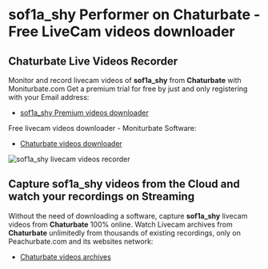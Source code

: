 # sof1a_shy Performer on Chaturbate - Free LiveCam videos downloader

## Chaturbate Live Videos Recorder

Monitor and record livecam videos of **sof1a_shy** from **Chaturbate** with Moniturbate.com
Get a premium trial for free by just and only registering with your Email address:
* [sof1a_shy Premium videos downloader](https://moniturbate.com/request-demo-licence-key.html)

Free livecam videos downloader - Moniturbate Software:
* [Chaturbate videos downloader](https://moniturbate.com/moniturbate-download-software.html)

![sof1a_shy livecam videos recorder](https://peachurnet.com/templates/moniturbate-software.png)


## Capture sof1a_shy videos from the Cloud and watch your recordings on Streaming

Without the need of downloading a software, capture **sof1a_shy** livecam videos from **Chaturbate** 100% online.
Watch Livecam archives from **Chaturbate** unlimitedly from thousands of existing recordings, only on Peachurbate.com and its websites network:
* [Chaturbate videos archives](https://peachurnet.com/)
